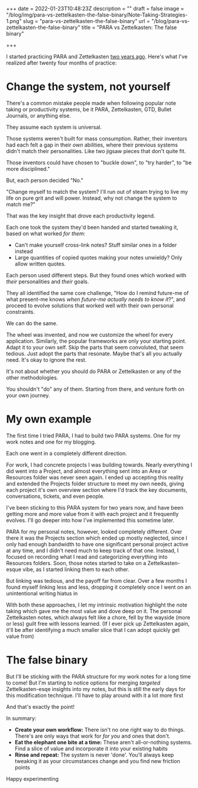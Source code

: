 +++
date = 2022-01-23T10:48:23Z
description = ""
draft = false
image = "/blog/img/para-vs-zettelkasten-the-false-binary/Note-Taking-Strategies-1.png"
slug = "para-vs-zettelkasten-the-false-binary"
url = "/blog/para-vs-zettelkasten-the-false-binary"
title = "PARA vs Zettelkasten: The false binary"

+++


I started practicing PARA and Zettelkasten [two years ago](__GHOST_URL__/blog/remembering-what-you-read-zettelkasten-vs-para/).  Here's what I've realized after twenty four months of practice:

# Change the system, not yourself

There's a common mistake people made when following popular note taking or productivity systems, be it PARA, Zettelkasten, GTD, Bullet Journals, or anything else.

They assume each system is universal.

Those systems weren't built for mass consumption. Rather, their inventors had each felt a gap in their _own_ abilities, where their previous systems didn't match their personalities. Like two jigsaw pieces that don't quite fit.

Those inventors could have chosen to "buckle down", to "try harder", to "be more disciplined."

But, each person decided "No."

"Change myself to match the system? I'll run out of steam trying to live my life on pure grit and will power. Instead, why not change the system to match me?"

That was the key insight that drove each productivity legend.

Each one took the system they'd been handed and started tweaking it, based on what worked _for them:_

* Can't make yourself cross-link notes? Stuff similar ones in a folder instead
* Large quantities of copied quotes making your notes unwieldy? Only allow written quotes.

Each person used different steps. But they found ones which worked with _their_ personalities and _their_ goals.

They all identified the same core challenge, "How do I remind future-me of what present-me knows _when future-me actually needs to know it_?", and proceed to evolve solutions that worked well with their own personal constraints.

We can do the same.

The wheel was invented, and now we customize the wheel for every application. Similarly, the popular frameworks are only your starting point.  Adapt it to your own self.  Skip the parts that seem convoluted, that  seem tedious. Just adopt the parts that resonate. Maybe that's all you actually need.  It's okay to ignore the rest.

It's not about whether you should do PARA or Zettelkasten or any of the other methodologies.

You shouldn't "do" any of them.  Starting from there, and venture forth on your own journey.

# My own example

The first time I tried PARA, I had to build two PARA systems. One for my work notes and one for my blogging.

Each one went in a completely different direction.

For work, I had concrete projects I was building towards.  Nearly everything I did went into a Project, and almost everything sent into an Area or Resources folder was never seen again.  I ended up accepting this reality and extended the Projects folder structure to meet my own needs, giving each project it's own overview section where I'd track the key documents, conversations, tickets, and even people.

I've been sticking to this PARA system for two years now, and have been getting more and more value from it with each project and it frequently evolves.  I'll go deeper into how I've implemented this sometime later.

PARA for my personal notes, however, looked completely different.  Over there it was the Projects section which ended up mostly neglected, since I only had enough bandwidth to have one significant personal project active at any time, and I didn't need much to keep track of that one.  Instead, I focused on recording what I read and categorizing everything into Resources folders.  Soon, those notes started to take on a Zettelkasten-esque vibe, as I started linking them to each other.

But linking was tedious, and the payoff far from clear.  Over a few months I found myself linking less and less, dropping it completely once I went on an unintentional writing hiatus in

With both these approaches, I let my intrinsic motivation highlight the note taking which gave me the most value and dove deep on it.  The personal Zettelkasten notes, which always felt like a chore, fell by the wayside (more or less) guilt free with lessons learned.  (If I ever pick up Zettelkasten again, it'll be after identifying a much smaller slice that I can adopt quickly get value from)

# The false binary

But I'll be sticking with the PARA structure for my work notes for a long time to come!  But I'm starting to notice options for merging _targeted_ Zettelkasten-esqe insights into my notes, but this is still the early days for this modification technique.  I'll have to play around with it a lot more first

And that's exactly the point!

In summary:

* **Create your own workflow:** There isn't no one right way to do things. There's are only ways that work for _for you_ and ones that don't.
* **Eat the elephant one bite at a time:** These aren't all-or-nothing systems.  Find a slice of value and incorporate it into your existing habits
* **Rinse and repeat:** The system is never 'done'.  You'll always keep tweaking it as your circumstances change and you find new friction points

Happy experimenting

